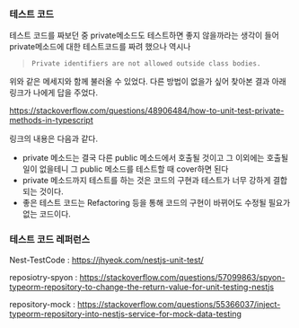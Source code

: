 ### 테스트 코드

테스트 코드를 짜보던 중 private메소드도 테스트하면 좋지 않을까라는 생각이 들어 private메소드에 대한 테스트코드를 짜려 했으나 역시나

> `Private identifiers are not allowed outside class bodies.`

위와 같은 메세지와 함께 불러올 수 있었다. 다른 방법이 없을가 싶어 찾아본 결과 아래 링크가 나에게 답을 주었다.

https://stackoverflow.com/questions/48906484/how-to-unit-test-private-methods-in-typescript

링크의 내용은 다음과 같다.

- private 메소드는 결국 다른 public 메소드에서 호출될 것이고 그 이외에는 호출될 일이 없을테니 그 public 메소드를 테스트할 때 cover하면 된다
- private 메소드까지 테스트를 하는 것은 코드의 구현과 테스트가 너무 강하게 결합되는 것이다.
- 좋은 테스트 코드는 Refactoring 등을 통해 코드의 구현이 바뀌어도 수정될 필요가 없는 코드이다.

### 테스트 코드 레퍼런스

Nest-TestCode : https://jhyeok.com/nestjs-unit-test/

reposiotry-spyon : https://stackoverflow.com/questions/57099863/spyon-typeorm-repository-to-change-the-return-value-for-unit-testing-nestjs

repository-mock : https://stackoverflow.com/questions/55366037/inject-typeorm-repository-into-nestjs-service-for-mock-data-testing
